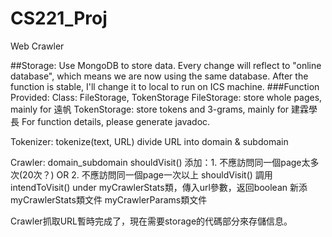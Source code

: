 # CS221_Proj
Web Crawler

##Storage: 
Use MongoDB to store data. Every change will reflect to "online database", which means we are now using the same database. After the function is stable, I'll change it to local to run on ICS machine.
###Function Provided: 
  Class: FileStorage, TokenStorage
  FileStorage: store whole pages, mainly for 遠帆
  TokenStorage: store tokens and 3-grams, mainly for 建霖學長
  For function details, please generate javadoc.


Tokenizer:
tokenize(text, URL)
divide URL into domain & subdomain


Crawler:
domain_subdomain
shouldVisit() 添加：1. 不應訪問同一個page太多次(20次？)    OR
                                2. 不應訪問同一個page一次以上 
shouldVisit() 調用intendToVisit() under myCrawlerStats類，傳入url參數，返回boolean
新添myCrawlerStats類文件 myCrawlerParams類文件 


Crawler抓取URL暫時完成了，現在需要storage的代碼部分來存儲信息。



